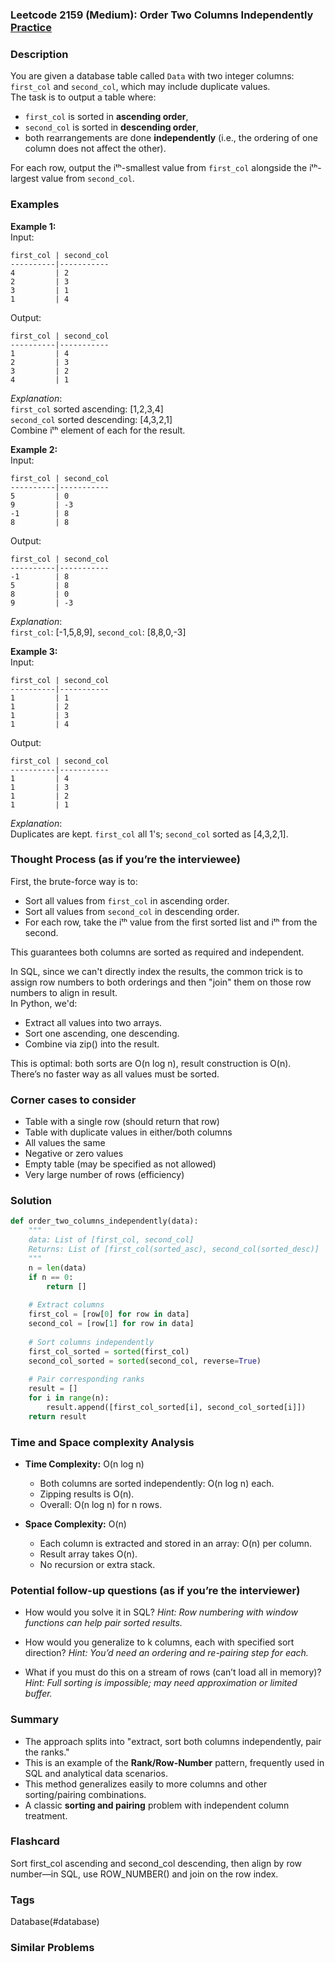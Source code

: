 ### Leetcode 2159 (Medium): Order Two Columns Independently [Practice](https://leetcode.com/problems/order-two-columns-independently)

### Description  
You are given a database table called `Data` with two integer columns: `first_col` and `second_col`, which may include duplicate values.  
The task is to output a table where:
- `first_col` is sorted in **ascending order**,
- `second_col` is sorted in **descending order**,
- both rearrangements are done **independently** (i.e., the ordering of one column does not affect the other).

For each row, output the iᵗʰ-smallest value from `first_col` alongside the iᵗʰ-largest value from `second_col`.

### Examples  

**Example 1:**  
Input:  
```
first_col | second_col
----------|-----------
4         | 2
2         | 3
3         | 1
1         | 4
```  
Output:  
```
first_col | second_col
----------|-----------
1         | 4
2         | 3
3         | 2
4         | 1
```
*Explanation*:  
`first_col` sorted ascending: [1,2,3,4]  
`second_col` sorted descending: [4,3,2,1]  
Combine iᵗʰ element of each for the result.

**Example 2:**  
Input:  
```
first_col | second_col
----------|-----------
5         | 0
9         | -3
-1        | 8
8         | 8
```  
Output:  
```
first_col | second_col
----------|-----------
-1        | 8
5         | 8
8         | 0
9         | -3
```
*Explanation*:  
`first_col`: [-1,5,8,9], `second_col`: [8,8,0,-3]

**Example 3:**  
Input:  
```
first_col | second_col
----------|-----------
1         | 1
1         | 2
1         | 3
1         | 4
```  
Output:  
```
first_col | second_col
----------|-----------
1         | 4
1         | 3
1         | 2
1         | 1
```
*Explanation*:  
Duplicates are kept. `first_col` all 1's; `second_col` sorted as [4,3,2,1].

### Thought Process (as if you’re the interviewee)  
First, the brute-force way is to:
- Sort all values from `first_col` in ascending order.
- Sort all values from `second_col` in descending order.
- For each row, take the iᵗʰ value from the first sorted list and iᵗʰ from the second.

This guarantees both columns are sorted as required and independent.

In SQL, since we can't directly index the results, the common trick is to assign row numbers to both orderings and then "join" them on those row numbers to align in result.  
In Python, we'd:
- Extract all values into two arrays.
- Sort one ascending, one descending.
- Combine via zip() into the result.

This is optimal: both sorts are O(n log n), result construction is O(n).  
There’s no faster way as all values must be sorted.

### Corner cases to consider  
- Table with a single row (should return that row)
- Table with duplicate values in either/both columns
- All values the same
- Negative or zero values
- Empty table (may be specified as not allowed)
- Very large number of rows (efficiency)

### Solution

```python
def order_two_columns_independently(data):
    """
    data: List of [first_col, second_col]
    Returns: List of [first_col(sorted_asc), second_col(sorted_desc)]
    """
    n = len(data)
    if n == 0:
        return []
    
    # Extract columns
    first_col = [row[0] for row in data]
    second_col = [row[1] for row in data]
    
    # Sort columns independently
    first_col_sorted = sorted(first_col)
    second_col_sorted = sorted(second_col, reverse=True)
    
    # Pair corresponding ranks
    result = []
    for i in range(n):
        result.append([first_col_sorted[i], second_col_sorted[i]])
    return result
```

### Time and Space complexity Analysis  

- **Time Complexity:** O(n log n)
    - Both columns are sorted independently: O(n log n) each.
    - Zipping results is O(n).
    - Overall: O(n log n) for n rows.

- **Space Complexity:** O(n)
    - Each column is extracted and stored in an array: O(n) per column.
    - Result array takes O(n).
    - No recursion or extra stack.

### Potential follow-up questions (as if you’re the interviewer)  

- How would you solve it in SQL?
  *Hint: Row numbering with window functions can help pair sorted results.*

- How would you generalize to k columns, each with specified sort direction?
  *Hint: You’d need an ordering and re-pairing step for each.*

- What if you must do this on a stream of rows (can’t load all in memory)?
  *Hint: Full sorting is impossible; may need approximation or limited buffer.*

### Summary
- The approach splits into "extract, sort both columns independently, pair the ranks."
- This is an example of the **Rank/Row-Number** pattern, frequently used in SQL and analytical data scenarios.  
- This method generalizes easily to more columns and other sorting/pairing combinations.  
- A classic **sorting and pairing** problem with independent column treatment.


### Flashcard
Sort first_col ascending and second_col descending, then align by row number—in SQL, use ROW_NUMBER() and join on the row index.

### Tags
Database(#database)

### Similar Problems
